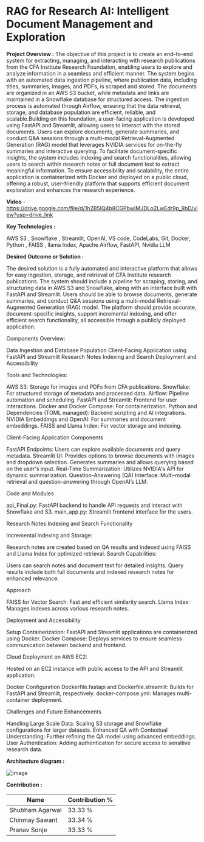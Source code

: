 # RAG for Research AI: Intelligent Document Management and Exploration

**Project Overview :** 
The objective of this project is to create an end-to-end system for extracting, managing, and interacting with research publications from the CFA Institute Research Foundation, enabling users to explore and analyze information in a seamless and efficient manner. The system begins with an automated data ingestion pipeline, where publication data, including titles, summaries, images, and PDFs, is scraped and stored. The documents are organized in an AWS S3 bucket, while metadata and links are maintained in a Snowflake database for structured access. The ingestion process is automated through Airflow, ensuring that the data retrieval, storage, and database population are efficient, reliable, and scalable.Building on this foundation, a user-facing application is developed using FastAPI and Streamlit, allowing users to interact with the stored documents. Users can explore documents, generate summaries, and conduct Q&A sessions through a multi-modal Retrieval-Augmented Generation (RAG) model that leverages NVIDIA services for on-the-fly summaries and interactive querying. To facilitate document-specific insights, the system includes indexing and search functionalities, allowing users to search within research notes or full document text to extract meaningful information. To ensure accessibility and scalability, the entire application is containerized with Docker and deployed on a public cloud, offering a robust, user-friendly platform that supports efficient document exploration and enhances the research experience.

**Video** - https://drive.google.com/file/d/1h2B5IQ4b8CGPbwIMJDLo2LwEdr9p_9bD/view?usp=drive_link

**Key Technologies :**

AWS S3 , Snowflake , Streamlit, OpenAI, VS code, CodeLabs, Git, Docker, Python , FAISS , llama Index, Apache Airflow, FastAPI, Nvidia LLM

**Desired Outcome or Solution :**

The desired solution is a fully automated and interactive platform that allows for easy ingestion, storage, and retrieval of CFA Institute research publications.
The system should include a pipeline for scraping, storing, and structuring data in AWS S3 and Snowflake, along with an interface built with FastAPI and Streamlit.
Users should be able to browse documents, generate summaries, and conduct Q&A sessions using a multi-modal Retrieval-Augmented Generation (RAG) model.
The platform should provide accurate, document-specific insights, support incremental indexing, and offer efficient search functionality, all accessible through a publicly deployed application.

Components Overview:

Data Ingestion and Database Population
Client-Facing Application using FastAPI and Streamlit
Research Notes Indexing and Search
Deployment and Accessibility

Tools and Technologies:

AWS S3: Storage for images and PDFs from CFA publications.
Snowflake: For structured storage of metadata and processed data.
Airflow: Pipeline automation and scheduling.
FastAPI and Streamlit: Frontend for user interactions.
Docker and Docker Compose: For containerization.
Python and Dependencies (TOML managed): Backend scripting and AI integrations.
NVIDIA Embeddings and OpenAI: For summaries and document embeddings.
FAISS and Llama Index: For vector storage and indexing.

Client-Facing Application
Components

FastAPI Endpoints:
Users can explore available documents and query metadata.
Streamlit UI:
Provides options to browse documents with images and dropdown selection.
Generates summaries and allows querying based on the user's input.
Real-Time Summarization:
Utilizes NVIDIA's API for dynamic summarization.
Question-Answering (QA) Interface:
Multi-modal retrieval and question-answering through OpenAI’s LLM.

Code and Modules

api_Final.py: FastAPI backend to handle API requests and interact with Snowflake and S3.
main_app.py: Streamlit frontend interface for the users.

Research Notes Indexing and Search
Functionality

Incremental Indexing and Storage:

Research notes are created based on QA results and indexed using FAISS and Llama Index for optimized retrieval.
Search Capabilities:

Users can search notes and document text for detailed insights.
Query results include both full documents and indexed research notes for enhanced relevance.

Approach

FAISS for Vector Search: Fast and efficient similarity search.
Llama Index: Manages indexes across various research notes.

Deployment and Accessibility

Setup
Containerization: FastAPI and Streamlit applications are containerized using Docker.
Docker Compose: Deploys services to ensure seamless communication between backend and frontend.

Cloud Deployment on AWS EC2:

Hosted on an EC2 instance with public access to the API and Streamlit application.

Docker Configuration
Dockerfile.fastapi and Dockerfile.streamlit: Builds for FastAPI and Streamlit, respectively.
docker-compose.yml: Manages multi-container deployment.

Challenges and Future Enhancements

Handling Large Scale Data: Scaling S3 storage and Snowflake configurations for larger datasets.
Enhanced QA with Contextual Understanding: Further refining the QA model using advanced embeddings.
User Authentication: Adding authentication for secure access to sensitive research data.

**Architecture diagram :**

![image](https://github.com/user-attachments/assets/8a6d5b50-4e06-4db7-84ad-2aaa9ac7643f)


**Contribution :**

| Name            | Contribution %                       |
|------------------|-------------------------------------|
| Shubham Agarwal  | 33.33 %                             |
| Chinmay Sawant   | 33.34 %                             |
| Pranav Sonje     | 33.33 %                             |
